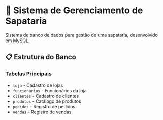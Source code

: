 # 🏪 Sistema de Gerenciamento de Sapataria

Sistema de banco de dados para gestão de uma sapataria, desenvolvido em MySQL.

## 📋 Estrutura do Banco

### Tabelas Principais
- `loja` - Cadastro de lojas
- `funcionarios` - Funcionários da loja  
- `clientes` - Cadastro de clientes
- `produtos` - Catálogo de produtos
- `pedidos` - Registro de pedidos
- `vendas` - Registro de vendas
